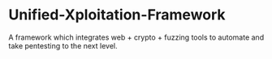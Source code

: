 Unified-Xploitation-Framework
=============================

A framework which integrates web + crypto + fuzzing tools to automate and take pentesting to the next level. 
